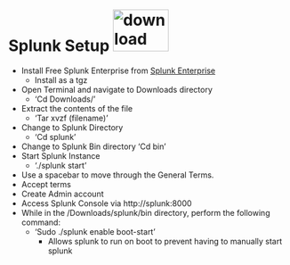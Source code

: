 # Splunk Setup  <img width="100" height="75" alt="download" src="https://github.com/user-attachments/assets/de3f50a2-4bdc-4739-b99c-946b1ddc4fc9" /> 
- Install Free Splunk Enterprise from [Splunk Enterprise](https://www.splunk.com/en_us/download/splunk-enterprise.html)
  - Install as a tgz
- Open Terminal and navigate to Downloads directory
  - ‘Cd Downloads/’
- Extract the contents of the file
  - ‘Tar xvzf  (filename)’
- Change to Splunk Directory
  - ‘Cd splunk’
- Change to Splunk Bin directory
  ‘Cd bin’ 
- Start Splunk Instance
  - ‘./splunk start’
- Use a spacebar to move through the General Terms. 
- Accept terms
- Create Admin account
- Access Splunk Console via http://splunk:8000
- While in the /Downloads/splunk/bin directory, perform the following command:
  - ‘Sudo ./splunk enable boot-start’
    - Allows splunk to run on boot to prevent having to manually start splunk
